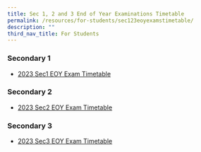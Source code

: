 ```yaml
---
title: Sec 1, 2 and 3 End of Year Examinations Timetable
permalink: /resources/for-students/sec123eoyexamstimetable/
description: ""
third_nav_title: For Students
---
```

### Secondary 1
* [2023 Sec1 EOY Exam Timetable](/files/2023_sec1_eoy%20exam%20timetable.pdf)
### Secondary 2
* [2023 Sec2 EOY Exam Timetable](/files/2023_sec2_eoy%20exam%20timetable.pdf)
### Secondary 3
* [2023 Sec3 EOY Exam Timetable](/files/2023_sec3_eoy%20exam%20timetable.pdf)